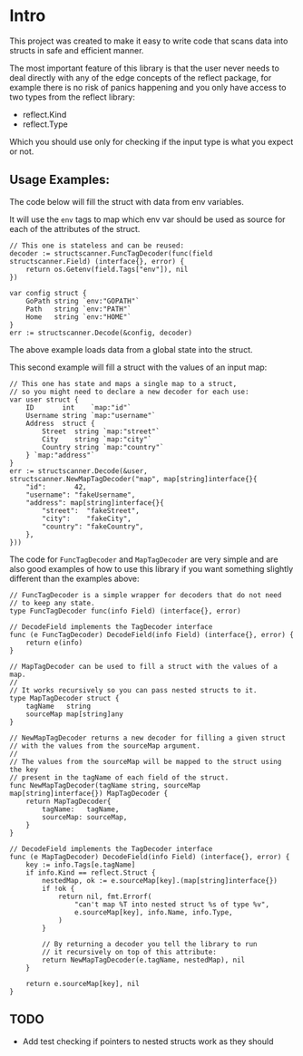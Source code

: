 # Intro

This project was created to make it easy to write code that
scans data into structs in safe and efficient manner.

The most important feature of this library is that the user
never needs to deal directly with any of the edge concepts of
the reflect package, for example there is no risk of panics happening
and you only have access to two types from the reflect library:

- reflect.Kind
- reflect.Type

Which you should use only for checking if the input type is what you expect or not.

## Usage Examples:

The code below will fill the struct with data from env variables.

It will use the `env` tags to map which env var should be used
as source for each of the attributes of the struct.

```golang
// This one is stateless and can be reused:
decoder := structscanner.FuncTagDecoder(func(field structscanner.Field) (interface{}, error) {
	return os.Getenv(field.Tags["env"]), nil
})

var config struct {
	GoPath string `env:"GOPATH"`
	Path   string `env:"PATH"`
	Home   string `env:"HOME"`
}
err := structscanner.Decode(&config, decoder)
```

The above example loads data from a global state into the struct.

This second example will fill a struct with the values of an input map:

```golang
// This one has state and maps a single map to a struct,
// so you might need to declare a new decoder for each use:
var user struct {
	ID       int    `map:"id"`
	Username string `map:"username"`
	Address  struct {
		Street  string `map:"street"`
		City    string `map:"city"`
		Country string `map:"country"`
	} `map:"address"`
}
err := structscanner.Decode(&user, structscanner.NewMapTagDecoder("map", map[string]interface{}{
	"id":       42,
	"username": "fakeUsername",
	"address": map[string]interface{}{
		"street":  "fakeStreet",
		"city":    "fakeCity",
		"country": "fakeCountry",
	},
}))
```

The code for `FuncTagDecoder` and `MapTagDecoder` are very simple and are also good examples
of how to use this library if you want something slightly different than the examples above:

```golang
// FuncTagDecoder is a simple wrapper for decoders that do not need
// to keep any state.
type FuncTagDecoder func(info Field) (interface{}, error)

// DecodeField implements the TagDecoder interface
func (e FuncTagDecoder) DecodeField(info Field) (interface{}, error) {
	return e(info)
}

// MapTagDecoder can be used to fill a struct with the values of a map.
//
// It works recursively so you can pass nested structs to it.
type MapTagDecoder struct {
	tagName   string
	sourceMap map[string]any
}

// NewMapTagDecoder returns a new decoder for filling a given struct
// with the values from the sourceMap argument.
//
// The values from the sourceMap will be mapped to the struct using the key
// present in the tagName of each field of the struct.
func NewMapTagDecoder(tagName string, sourceMap map[string]interface{}) MapTagDecoder {
	return MapTagDecoder{
		tagName:   tagName,
		sourceMap: sourceMap,
	}
}

// DecodeField implements the TagDecoder interface
func (e MapTagDecoder) DecodeField(info Field) (interface{}, error) {
	key := info.Tags[e.tagName]
	if info.Kind == reflect.Struct {
		nestedMap, ok := e.sourceMap[key].(map[string]interface{})
		if !ok {
			return nil, fmt.Errorf(
				"can't map %T into nested struct %s of type %v",
				e.sourceMap[key], info.Name, info.Type,
			)
		}

		// By returning a decoder you tell the library to run
		// it recursively on top of this attribute:
		return NewMapTagDecoder(e.tagName, nestedMap), nil
	}

	return e.sourceMap[key], nil
}
```

## TODO

- Add test checking if pointers to nested structs work as they should
